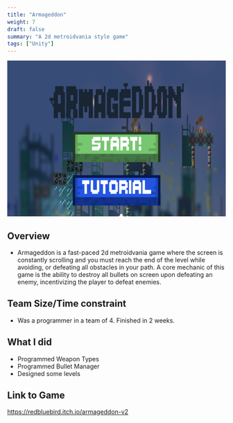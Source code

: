 ```yaml
---
title: "Armageddon"
weight: 7
draft: false
summary: "A 2d metroidvania style game"
tags: ["Unity"]
---
```

<p><img src="featured.png" width="640" height = "360"></p>

## Overview
- Armageddon is a fast-paced 2d metroidvania game where the screen is constantly scrolling and you must reach the end of the level while avoiding, or defeating all obstacles in your path. A core mechanic of this game is the ability to destroy all bullets on screen upon defeating an enemy, incentivizing the player to defeat enemies.

## Team Size/Time constraint
- Was a programmer in a team of 4. Finished in 2 weeks.

## What I did
- Programmed Weapon Types
- Programmed Bullet Manager
- Designed some levels

## Link to Game

https://redbluebird.itch.io/armageddon-v2
